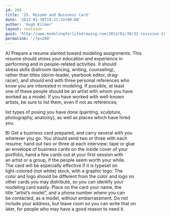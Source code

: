 ```yaml
---
id: 208
title: '25. Resume and Business Card'
date: '2013-01-30T19:31:32+00:00'
author: 'Hugh Kilmer'
layout: revision
guid: 'http://www.modelingforlifedrawing.com/2013/01/30/32-revision-2/'
permalink: '/?p=208'
---
```


A) Prepare a resume slanted toward modeling assignments. This  
resume should stress your education and experience in  
performing and in people-related activities. It should  
stress skills (ballroom dancing, writing, counseling),  
rather than titles (dorm-leader, yearbook editor, drag-  
racer), and should end with three personal references who  
know you are interested in modeling. If possible, at least  
one of these people should be an artist with whom you have  
worked as a model. If you have worked with well-known  
artists, be sure to list them, even if not as references;

list types of posing you have done (painting, sculpture,  
photography, anatomy), as well as places which have hired  
you.

B) Get a business card prepared, and carry several with you  
wherever you go. You should send two or three with each  
resume; hand out two or three at each interview; tape or glue  
an envelope of business cards on the inside cover of your  
portfolio, hand a few cards out at your first session with  
an artist or a group, if the people seem worth your while.  
The card will be especially effective if it is typeset on  
light-colored (not white) stock, with a graphic logo. The  
color and logo should be different from the color and logo on  
other cards you may distribute, so you can identify your  
modeling card easily. Place on the card your name, the  
title “artist’s model”, and a phone number where you can  
be contacted, as a model, without embarrassment. Do not  
include your address, but leave room so you can write that on  
later, for people who may have a good reason to need it.